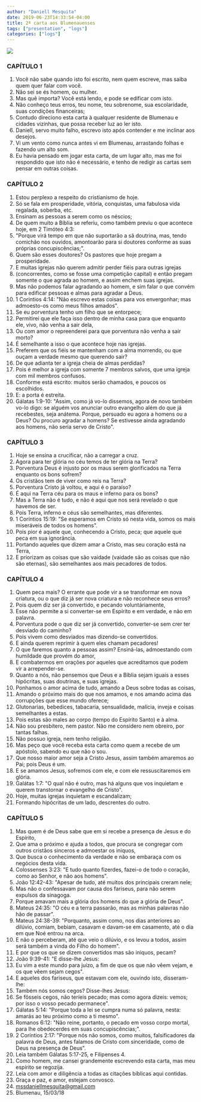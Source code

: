 ```yaml
---
author: "Daniell Mesquita"
date: 2019-06-23T14:33:54-04:00
title: 2ª carta aos Blumenauenses
tags: ["presentation", "logs"]
categories: ["logs"]
---
```


![](/img/letters/blumenauans/2.png)

### CAPÍTULO 1

1. Você não sabe quando isto foi escrito, nem quem escreve, mas saiba quem quer falar com você.
2. Não sei se és homem, ou mulher.
3. Mas quê importa? Você está lendo, e pode se edificar com isto.
4. Não conheço teus erros, teu nome, teu sobrenome, sua escolaridade, suas condições financeiras;
5. Contudo direciono esta carta à qualquer residente de Blumenau e cidades vizinhas, que possa receber luz ao ler isto.
6. Daniell, servo muito falho, escrevo isto após contender e me inclinar aos desejos.
7. Vi um vento como nunca antes vi em Blumenau, arrastando folhas e fazendo um alto som.
8. Eu havia pensado em jogar esta carta, de um lugar alto, mas me foi respondido que isto não é necessário, e tenho de redigir as cartas sem pensar em outras coisas.

### CAPÍTULO 2

1. Estou perplexo a respeito do cristianismo de hoje.
2. Só se fala em prosperidade, vitória, conquistas, uma fabulosa vida regalada, soberba, etc.
3. Ensinam as pessoas a serem como os néscios;
4. De quem muito a Bíblia se referiu, como também previu o que acontece hoje, em 2 Timóteo 4:3:
5. "Porque virá tempo em que não suportarão a sã doutrina, mas, tendo comichão nos ouvidos, amontoarão para si doutores conforme as suas próprias concupiscências;".
6. Quem são esses doutores? Os pastores que hoje pregam a prosperidade.
7. E muitas igrejas não querem admitir perder fiéis para outras igrejas
8. (concorrentes, como se fosse uma competição capital) e então pregam somente o que agrada ao homem, e assim enchem suas igrejas.
9. Mas não podemos falar agradando ao homem, e sim falar o que convém para edificar pessoas e almas para agradar a Deus.
10. 1 Coríntios 4:14: "Não escrevo estas coisas para vos envergonhar; mas admoesto-os como meus filhos amados".
11. Se eu porventura tenho um filho que se entorpece;
12. Permitirei que ele faça isso dentro de minha casa para que enquanto ele, vivo, não venha a sair dela,
13. Ou com amor o repreenderei para que porventura não venha a sair morto?
14. É semelhante a isso o que acontece hoje nas igrejas.
15. Preferem que os fiéis se mantenham com a alma morrendo, ou que ouçam a verdade mesmo que querendo sair?
16. De que adianta ter a igreja cheia de almas perdidas?
17. Pois é melhor a igreja com somente 7 membros salvos, que uma igreja com mil membros confusos.
18. Conforme está escrito: muitos serão chamados, e poucos os escolhidos.
19. E: a porta é estreita.
20. Gálatas 1:9-10: "Assim, como já vo-lo dissemos, agora de novo também vo-lo digo: se alguém vos anunciar outro evangelho além do que já recebestes, seja anátema. Porque, persuado eu agora a homens ou a Deus? Ou procuro agradar a homens? Se estivesse ainda agradando aos homens, não seria servo de Cristo".

### CAPÍTULO 3

1. Hoje se ensina a crucificar, não a carregar a cruz.
2. Agora para ter glória no céu temos de ter glória na Terra?
3. Porventura Deus é injusto por os maus serem glorificados na Terra enquanto os bons sofrem?
4. Os cristãos tem de viver como reis na Terra?
5. Porventura Cristo já voltou, e aqui é o paraíso?
6. É aqui na Terra céu para os maus e inferno para os bons?
7. Mas a Terra não é tudo, e não é aqui que nos será revelado o que havemos de ser.
8. Pois Terra, inferno e céus são semelhantes, mas diferentes.
9. 1 Coríntios 15:19: "Se esperamos em Cristo só nesta vida, somos os mais miseráveis de todos os homens".
10. Pois pior é aquele que, conhecendo a Cristo, peca; que aquele que peca em sua ignorância.
11. Portando aqueles que dizem amar a Cristo, mas seu coração está na Terra,
12. E priorizam as coisas que são vaidade (vaidade são as coisas que não são eternas), são semelhantes aos mais pecadores de todos.

### CAPÍTULO 4

1. Quem peca mais? O errante que pode vir a se transformar em nova criatura, ou o que diz já ser nova criatura e não reconhece seus erros?
2. Pois quem diz ser já convertido, e pecando voluntáriamente,
3. Esse não permite a si converter-se em Espírito e em verdade, e não em palavra.
4. Porventura pode o que diz ser já convertido, converter-se sem crer ter desviado do caminho?
5. Pois vivem como desviados mas dizendo-se convertidos.
6. E ainda querem reprimir à quem eles chamam pecadores!
7. O que faremos quanto a pessoas assim? Ensiná-las, admoestando com humildade que provém do amor,
8. E combatermos em orações por aqueles que acreditamos que podem vir a arrepender-se.
9. Quanto a nós, não pensemos que Deus e a Bíblia sejam iguais a esses hipócritas, suas doutrinas, e suas igrejas.
10. Ponhamos o amor acima de tudo, amando a Deus sobre todas as coisas,
11. Amando o próximo mais do que nos amamos, e nos amando acima das corrupções que esse mundo oferece;
12. Glutonarias, bebedices, tabacaria, sensualidade, malícia, inveja e coisas semelhantes a estas.
13. Pois estas são males ao corpo (tempo do Espírito Santo) e à alma.
14. Não sou presbítero, nem pastor. Não me considero nem obreiro, por tantas falhas.
15. Não possuo igreja, nem tenho religião.
16. Mas peço que você receba esta carta como quem a recebe de um apóstolo, sabendo eu que não o sou.
17. Que nosso maior amor seja a Cristo Jesus, assim também amaremos ao Pai; pois Deus é um.
18. E se amamos Jesus, sofremos com ele, e com ele ressuscitaremos em glória.
19. Galátas 1:7: "O qual não é outro, mas há alguns que vos inquietam e querem transtornar o evangelho de Cristo".
20. Hoje, muitas igrejas inquietam e escandalizam;
21. Formando hipócritas de um lado, descrentes do outro.

### CAPÍTULO 5

1. Mas quem é de Deus sabe que em si recebe a presença de Jesus e do Espírito,
2. Que ama o próximo e ajuda a todos, que procura se congregar com outros cristãos sinceros e admoestar os iniquos,
3. Que busca o conhecimento da verdade e não se embaraça com os negócios desta vida.
4. Colossenses 3:23: "E tudo quanto fizerdes, fazei-o de todo o coração, como ao Senhor, e não aos homens".
5. João 12:42-43: "Apesar de tudo, até muitos dos principais creram nele;
6. Mas não o confessavam por causa dos fariseus, para não serem expulsos da sinagoga.
7. Porque amavam mais a glória dos homens do que a glória de Deus".
8. Mateus 24:35: "O céu e a terra passarão, mas as minhas palavras não hão de passar".
9. Mateus 24:38-39: "Porquanto, assim como, nos dias anteriores ao dilúvio, comiam, bebiam, casavam e davam-se em casamento, até o dia em que Noé entrou na arca.
10. E não o perceberam, até que veio o dilúvio, e os levou a todos, assim será também a vinda do Filho do homem".
11. E por que os que se dizem convertidos mas são iniquos, pecam?
12. João 9:39-41: "E disse-lhe Jesus:
13. Eu vim a este mundo para juízo, a fim de que os que não vêem vejam, e os que vêem sejam cegos".
14. E aqueles dos fariseus, que estavam com ele, ouvindo isto, disseram-lhe:
15. Também nós somos cegos? Disse-lhes Jesus:
16. Se fôsseis cegos, não teríeis pecado; mas como agora dizeis: vemos; por isso o vosso pecado permanece".
17. Gálatas 5:14: "Porque toda a lei se cumpra numa só palavra, nesta: amarás ao teu próximo como a ti mesmo".
18. Romanos 6:12: "Não reine, portanto, o pecado em vosso corpo mortal, para lhe obedecerdes em suas concupiscências;".
19. 2 Coríntios 2:17: "Porque nós não somos, como muitos, falsificadores da palavra de Deus, antes falamos de Cristo com sinceridade, como de Deus na presença de Deus".
20. Leia também Gálatas 5:17-25, e Filipenses 4.
21. Como homem, me cansei grandemente escrevendo esta carta, mas meu espírito se regozija.
22. Leia com amor e diligência a todas as citações bíblicas aqui contidas.
23. Graça e paz, e amor, estejam convosco.
24. mssdaniellmesquita@gmail.com
25. Blumenau, 15/03/18